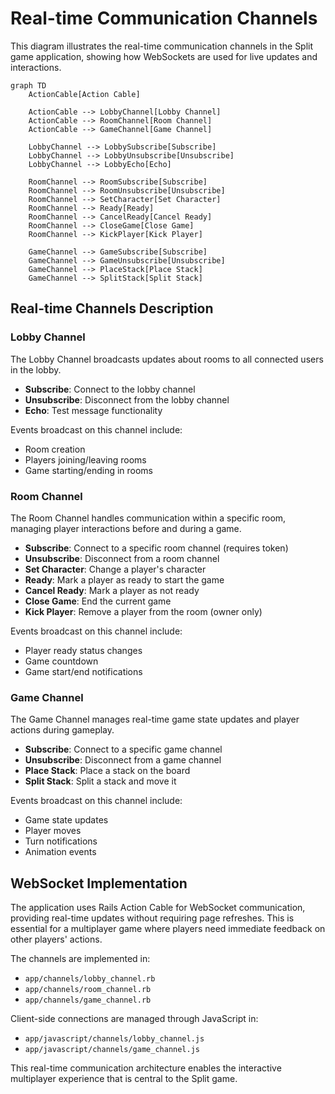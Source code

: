 # Real-time Communication Channels

This diagram illustrates the real-time communication channels in the Split game application, showing how WebSockets are used for live updates and interactions.

```mermaid
graph TD
    ActionCable[Action Cable]

    ActionCable --> LobbyChannel[Lobby Channel]
    ActionCable --> RoomChannel[Room Channel]
    ActionCable --> GameChannel[Game Channel]

    LobbyChannel --> LobbySubscribe[Subscribe]
    LobbyChannel --> LobbyUnsubscribe[Unsubscribe]
    LobbyChannel --> LobbyEcho[Echo]

    RoomChannel --> RoomSubscribe[Subscribe]
    RoomChannel --> RoomUnsubscribe[Unsubscribe]
    RoomChannel --> SetCharacter[Set Character]
    RoomChannel --> Ready[Ready]
    RoomChannel --> CancelReady[Cancel Ready]
    RoomChannel --> CloseGame[Close Game]
    RoomChannel --> KickPlayer[Kick Player]

    GameChannel --> GameSubscribe[Subscribe]
    GameChannel --> GameUnsubscribe[Unsubscribe]
    GameChannel --> PlaceStack[Place Stack]
    GameChannel --> SplitStack[Split Stack]
```

## Real-time Channels Description

### Lobby Channel

The Lobby Channel broadcasts updates about rooms to all connected users in the lobby.

- **Subscribe**: Connect to the lobby channel
- **Unsubscribe**: Disconnect from the lobby channel
- **Echo**: Test message functionality

Events broadcast on this channel include:

- Room creation
- Players joining/leaving rooms
- Game starting/ending in rooms

### Room Channel

The Room Channel handles communication within a specific room, managing player interactions before and during a game.

- **Subscribe**: Connect to a specific room channel (requires token)
- **Unsubscribe**: Disconnect from a room channel
- **Set Character**: Change a player's character
- **Ready**: Mark a player as ready to start the game
- **Cancel Ready**: Mark a player as not ready
- **Close Game**: End the current game
- **Kick Player**: Remove a player from the room (owner only)

Events broadcast on this channel include:

- Player ready status changes
- Game countdown
- Game start/end notifications

### Game Channel

The Game Channel manages real-time game state updates and player actions during gameplay.

- **Subscribe**: Connect to a specific game channel
- **Unsubscribe**: Disconnect from a game channel
- **Place Stack**: Place a stack on the board
- **Split Stack**: Split a stack and move it

Events broadcast on this channel include:

- Game state updates
- Player moves
- Turn notifications
- Animation events

## WebSocket Implementation

The application uses Rails Action Cable for WebSocket communication, providing real-time updates without requiring page refreshes. This is essential for a multiplayer game where players need immediate feedback on other players' actions.

The channels are implemented in:

- `app/channels/lobby_channel.rb`
- `app/channels/room_channel.rb`
- `app/channels/game_channel.rb`

Client-side connections are managed through JavaScript in:

- `app/javascript/channels/lobby_channel.js`
- `app/javascript/channels/game_channel.js`

This real-time communication architecture enables the interactive multiplayer experience that is central to the Split game.
